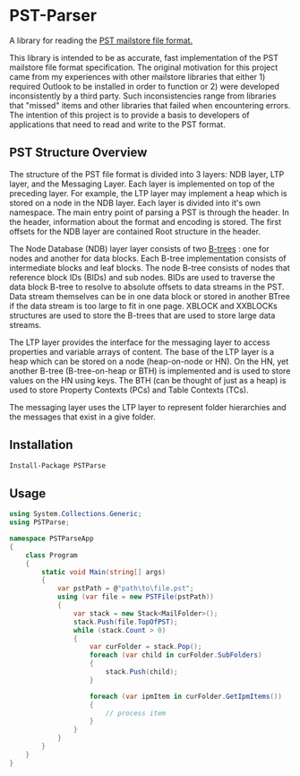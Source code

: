 # PST-Parser

A library for reading the [PST mailstore file format.](http://msdn.microsoft.com/en-us/library/ff385210(v=office.12).aspx)

  This library is intended to be as accurate, fast implementation of the PST mailstore file format specification.  The original motivation for this project came from my experiences with other mailstore libraries that either 1) required Outlook to be installed in order to function or 2) were developed inconsistently by a third party.  Such inconsistencies range from libraries that "missed" items and other libraries that failed when encountering errors.  The intention of this project is to provide a basis to developers of applications that need to read and write to the PST format.
  
## PST Structure Overview

  The structure of the PST file format is divided into 3 layers: NDB layer, LTP layer, and the Messaging Layer.  Each layer is implemented on top of the preceding layer.  For example, the LTP layer may implement a heap which is stored on a node in the NDB layer.  Each layer is divided into it's own namespace.  The main entry point of parsing a PST is through the header.  In the header, information about the format and encoding is stored.  The first offsets for the NDB layer are contained Root structure in the header.
  
  The Node Database (NDB) layer layer consists of two [B-trees](http://en.wikipedia.org/wiki/Btree) : one for nodes and another for data blocks.  Each B-tree implementation consists of intermediate blocks and leaf blocks.  The node B-tree consists of nodes that reference block IDs (BIDs) and sub nodes.  BIDs are used to traverse the data block B-tree to resolve to absolute offsets to data streams in the PST.  Data stream themselves can be in one data block or stored in another BTree if the data stream is too large to fit in one page.  XBLOCK and XXBLOCKs structures are used to store the B-trees that are used to store large data streams.
  
  The LTP layer provides the interface for the messaging layer to access properties and variable arrays of content.  The base of the LTP layer is a heap which can be stored on a node (heap-on-node or HN).  On the HN, yet another B-tree (B-tree-on-heap or BTH) is implemented and is used to store values on the HN using keys.  The BTH (can be thought of just as a heap) is used to store Property Contexts (PCs) and Table Contexts (TCs).  
  
  The messaging layer uses the LTP layer to represent folder hierarchies and the messages that exist in a give folder.
  
## Installation
```ps
Install-Package PSTParse
```

## Usage

```c#
using System.Collections.Generic;
using PSTParse;

namespace PSTParseApp
{
    class Program
    {
        static void Main(string[] args)
        {
            var pstPath = @"path\to\file.pst";
            using (var file = new PSTFile(pstPath))
            {
                var stack = new Stack<MailFolder>();
                stack.Push(file.TopOfPST);
                while (stack.Count > 0)
                {
                    var curFolder = stack.Pop();
                    foreach (var child in curFolder.SubFolders)
                    {
                        stack.Push(child);
                    }

                    foreach (var ipmItem in curFolder.GetIpmItems())
                    {
                        // process item
                    }
                }
            }
        }
    }
}
```
